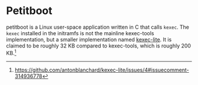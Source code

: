 # Petitboot

petitboot is a Linux user-space application written in C that calls `kexec`.
The `kexec` installed in the initramfs is not the mainline kexec-tools
implementation, but a smaller implementation named
[kexec-lite](https://github.com/antonblanchard/kexec-lite). It is claimed to be
roughly 32 KB compared to kexec-tools, which is roughly 200 KB.[^1]

[^1]: <https://github.com/antonblanchard/kexec-lite/issues/4#issuecomment-314936778>
